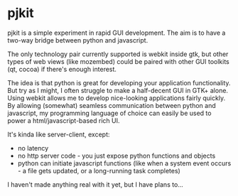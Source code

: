 pjkit
=====

pjkit is a simple experiment in rapid GUI development. The aim is to have a
two-way bridge between python and javascript.

The only technology pair currently supported is webkit inside gtk, but other
types of web views (like mozembed) could be paired with other GUI toolkits (qt,
cocoa) if there's enough interest.

The idea is that python is great for developing your application functionality.
But try as I might, I often struggle to make a half-decent GUI in GTK+ alone.
Using webkit allows me to develop nice-looking applications fairly quickly. By
allowing (somewhat) seamless communication between python and javascript, my
programming language of choice can easily be used to power a
html/javascript-based rich UI.

It's kinda like server-client, except:

 - no latency
 - no http server code - you just expose python functions and objects
 - python can initiate javascript functions (like when a system event occurs - a
   file gets updated, or a long-running task completes)

I haven't made anything real with it yet, but I have plans to...

